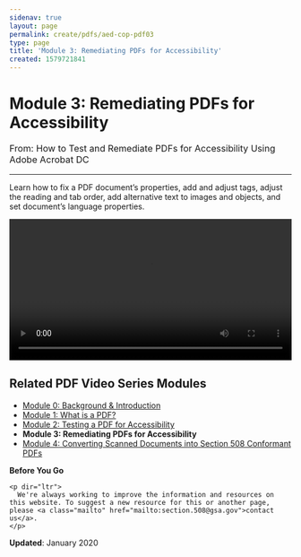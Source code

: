 ```yaml
---
sidenav: true
layout: page
permalink: create/pdfs/aed-cop-pdf03
type: page
title: 'Module 3: Remediating PDFs for Accessibility'
created: 1579721841
---
```


# Module 3: Remediating PDFs for Accessibility

<p style="font-size:115%">
  From: How to Test and Remediate PDFs for Accessibility Using Adobe Acrobat DC
</p>

* * *

Learn how to fix a PDF document&rsquo;s properties, add and adjust tags, adjust the reading and tab order, add alternative text to images and objects, and set document&rsquo;s language properties.

<video controls="controls" data-vscid="3qesx4ovd" style="width:100%"><source src="/sites/default/files/PDF/aed-cop-pdf-m03.mp4" type="video/mp4" /></video>

## Related PDF Video Series Modules

  * [Module 0: Background & Introduction][1]
  * [Module 1: What is a PDF?][2]
  * [Module 2: Testing a PDF for Accessibility][3]
  * **Module 3: Remediating PDFs for Accessibility**
  * [Module 4: Converting Scanned Documents into Section 508 Conformant PDFs][4]

<div class="panel panel-default">
  <div class="panel-body">
    <strong>Before You Go</strong>
    
    <p dir="ltr">
      We're always working to improve the information and resources on this website. To suggest a new resource for this or another page, please <a class="mailto" href="mailto:section.508@gsa.gov">contact us</a>.
    </p>
  </div>
</div>

**Updated**: January 2020

 [1]: /create/pdfs/aed-cop-pdf00
 [2]: /create/pdfs/aed-cop-pdf01
 [3]: /create/pdfs/aed-cop-pdf02
 [4]: /create/pdfs/aed-cop-pdf04